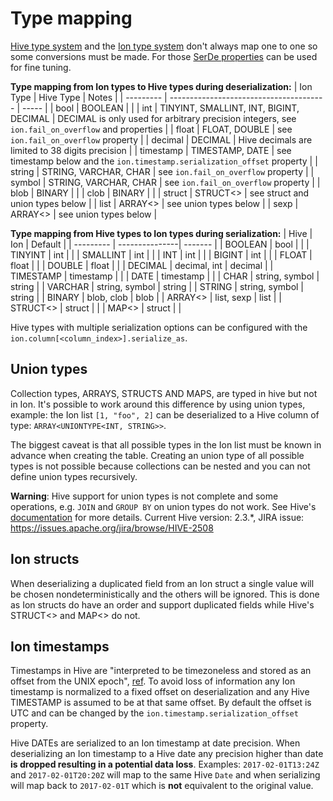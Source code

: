 # Type mapping
[Hive type system](https://cwiki.apache.org/confluence/display/Hive/LanguageManual+Types) and the
[Ion type system](https://amazon-ion.github.io/ion-docs/docs/spec.html) don't always map one to one so
some conversions must be made. For those [SerDe properties](serde-properties.md) can be used for fine tuning.

 **Type mapping from Ion types to Hive types during deserialization:**
| Ion Type  | Hive Type                               | Notes |
| --------- | --------------------------------------- | ----- |
| bool      | BOOLEAN                                 | |
| int       | TINYINT, SMALLINT, INT, BIGINT, DECIMAL | DECIMAL is only used for arbitrary precision integers, see `ion.fail_on_overflow` and properties |
| float     | FLOAT, DOUBLE                           | see `ion.fail_on_overflow` property |
| decimal   | DECIMAL                                 | Hive decimals are limited to 38 digits precision |
| timestamp | TIMESTAMP, DATE                         | see timestamp below and the `ion.timestamp.serialization_offset` property |
| string    | STRING, VARCHAR, CHAR                   | see `ion.fail_on_overflow` property |
| symbol    | STRING, VARCHAR, CHAR                   | see `ion.fail_on_overflow` property |
| blob      | BINARY                                  | |
| clob      | BINARY                                  | |
| struct    | STRUCT<>                                | see struct and union types below |
| list      | ARRAY<>                                 | see union types below |
| sexp      | ARRAY<>                                 | see union types below |

**Type mapping from Hive types to Ion types during serialization:**
| Hive      | Ion            | Default |
| --------- | ---------------| ------- |
| BOOLEAN   | bool           | |
| TINYINT   | int            | |
| SMALLINT  | int            | |
| INT       | int            | |
| BIGINT    | int            | |
| FLOAT     | float          | |
| DOUBLE    | float          | |
| DECIMAL   | decimal, int   | decimal |
| TIMESTAMP | timestamp      | |
| DATE      | timestamp      | |
| CHAR      | string, symbol | string |
| VARCHAR   | string, symbol | string |
| STRING    | string, symbol | string |
| BINARY    | blob, clob     | blob   |
| ARRAY<>   | list, sexp     | list   |
| STRUCT<>  | struct         | |
| MAP<>     | struct         | |

Hive types with multiple serialization options can be configured with the
`ion.column[<column_index>].serialize_as`.

## Union types
Collection types, ARRAYS, STRUCTS AND MAPS, are typed in hive but not in Ion. It's possible to work
around this difference by using union types, example: the Ion list `[1, "foo", 2]` can be
deserialized to a Hive column of type: `ARRAY<UNIONTYPE<INT, STRING>>`.

The biggest caveat is that all possible types in the Ion list must be known in advance when
creating the table. Creating an union type of all possible types is not possible because
collections can be nested and you can not define union types recursively.

**Warning**: Hive support for union types is not complete and some operations, e.g. `JOIN` and
`GROUP BY` on union types do not work. See Hive's
[documentation](https://cwiki.apache.org/confluence/display/Hive/LanguageManual+Types#LanguageManualTypes-UnionTypesunionUnionTypes)
for more details. Current Hive version: 2.3.*, JIRA issue: https://issues.apache.org/jira/browse/HIVE-2508

## Ion structs
When deserializing a duplicated field from an Ion struct a single value will be chosen nondeterministically
and the others will be ignored. This is done as Ion structs do have an order and
support duplicated fields while Hive's STRUCT<> and MAP<> do not.

## Ion timestamps
Timestamps in Hive are "interpreted to be timezoneless and stored as an offset from the UNIX
epoch",
[ref](https://cwiki.apache.org/confluence/display/Hive/LanguageManual+Types#LanguageManualTypes-timestamp).
To avoid loss of information any Ion timestamp is normalized to a fixed offset on deserialization
and any Hive TIMESTAMP is assumed to be at that same offset. By default the offset is UTC and can
be changed by the `ion.timestamp.serialization_offset` property.

Hive DATEs are serialized to an Ion timestamp at date precision. When deserializing an Ion
timestamp to a Hive date any precision higher than date **is dropped resulting in a potential data
loss**. Examples: `2017-02-01T13:24Z` and `2017-02-01T20:20Z` will map to the same Hive `Date` and
when serializing will map back to `2017-02-01T` which is **not** equivalent to the original value.
